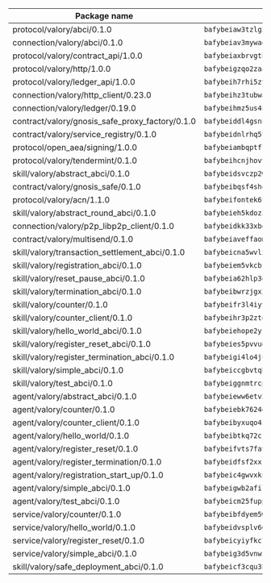 | Package name                                                  | Package hash                                                  |
| ------------------------------------------------------------- | ------------------------------------------------------------- |
| protocol/valory/abci/0.1.0                                    | `bafybeiaw3tzlg3rkvnn5fcufblktmfwngmxugn4yo7pyjp76zz6aqtqcay` |
| connection/valory/abci/0.1.0                                  | `bafybeiav3mywaeik35huowg6vjekllqiaeorxlc6eesc6aftlb7msh6mdu` |
| protocol/valory/contract_api/1.0.0                            | `bafybeiaxbrvgtbdrh4lslskuxyp4awyr4whcx3nqq5yrr6vimzsxg5dy64` |
| protocol/valory/http/1.0.0                                    | `bafybeigzqo2zaakcjtzzsm6dh4x73v72xg6ctk6muyp5uq5ueb7y34fbxy` |
| protocol/valory/ledger_api/1.0.0                              | `bafybeih7rhi5zvfvwakx5ifgxsz2cfipeecsh7bm3gnudjxtvhrygpcftq` |
| connection/valory/http_client/0.23.0                          | `bafybeihz3tubwado7j3wlivndzzuj3c6fdsp4ra5r3nqixn3ufawzo3wii` |
| connection/valory/ledger/0.19.0                               | `bafybeihmz5us4ntmzvgikpkx4tththrl7zvou4uiebvletdeliidiuhi6m` |
| contract/valory/gnosis_safe_proxy_factory/0.1.0               | `bafybeiddl4gsnngdztzmgvxka72horqcyh6pgdkb6jz3w6ephf2wx6kjie` |
| contract/valory/service_registry/0.1.0                        | `bafybeidnlrhq5tphu2bao4uslpku77qpbkyuifm2ov2w6gl36heee4ivuq` |
| protocol/open_aea/signing/1.0.0                               | `bafybeiambqptflge33eemdhis2whik67hjplfnqwieoa6wblzlaf7vuo44` |
| protocol/valory/tendermint/0.1.0                              | `bafybeihcnjhovvyyfbkuw5sjyfx2lfd4soeocfqzxz54g67333m6nk5gxq` |
| skill/valory/abstract_abci/0.1.0                              | `bafybeidsvczp2wdu63eic7ytv2tdioscr2flaqfys755j5775xqotxqd54` |
| contract/valory/gnosis_safe/0.1.0                             | `bafybeibqsf4sh4f4lshbxnwapzxuul6ywzgq4nfoxd7wye6s3ncb5amlvq` |
| protocol/valory/acn/1.1.0                                     | `bafybeifontek6tvaecatoauiule3j3id6xoktpjubvuqi3h2jkzqg7zh7a` |
| skill/valory/abstract_round_abci/0.1.0                        | `bafybeieh5kdoz345aofwtghzhf6q577migohy3vk2cz5xfta7a5vtnnxvy` |
| connection/valory/p2p_libp2p_client/0.1.0                     | `bafybeidkk33xbga54szmitk6uwsi3ef56hbbdbuasltqtiyki34hgfpnxa` |
| contract/valory/multisend/0.1.0                               | `bafybeiaveffaomsnmsc5hx62o77u7ilma6eipox7m5lrwa56737ektva3i` |
| skill/valory/transaction_settlement_abci/0.1.0                | `bafybeicna5wvlxxv2d4pi3c2war7scdyn2rx2kph5nxkvqnzluwbqvqgky` |
| skill/valory/registration_abci/0.1.0                          | `bafybeiem5vkcbr2azlvb6ydeybyqudphoduxzfvfey34na4fyudepmamui` |
| skill/valory/reset_pause_abci/0.1.0                           | `bafybeia62hlp3e2kgtksfhsojwxcc2an3rnqx7rbxxpdsihtbjqgqw52tq` |
| skill/valory/termination_abci/0.1.0                           | `bafybeibwrzjgx52hwgf24iqq3p6hpity3b62vvsbczrjqpsx64neyzj7ju` |
| skill/valory/counter/0.1.0                                    | `bafybeifr3l4iyvqrchakm2g4schotbbuh5efghro6jm7iearsdkkicjioy` |
| skill/valory/counter_client/0.1.0                             | `bafybeihr3p2ztqpbgzuo4xi7gwq4hjcc3khibirritnxkajaugshlzxjke` |
| skill/valory/hello_world_abci/0.1.0                           | `bafybeiehope2yidbf2pbckdmwlmutmy2tmgoxwoxh3w6rsznfht4evzbdy` |
| skill/valory/register_reset_abci/0.1.0                        | `bafybeies5pvvudcoiadcm2utnakhi5ic7faavxp6psxio3rxirojmtgwd4` |
| skill/valory/register_termination_abci/0.1.0                  | `bafybeigi4lo4jus76wkojzjnrahbjqvqe7gcusfjcqhvlw3h625wpql4ha` |
| skill/valory/simple_abci/0.1.0                                | `bafybeiccgbvtqb4m5wwlsb3le4t7kjg5tpwbnzgw4dinmirec2gl5cjumu` |
| skill/valory/test_abci/0.1.0                                  | `bafybeiggnmtrcpwjlggfsi73rn6mobeblmqbelwycmwrq2zqudzo7oqkym` |
| agent/valory/abstract_abci/0.1.0                              | `bafybeieww6etv27hv7jp5jphkf57qogsbaszts3l7yxs2lks6jsjju64mi` |
| agent/valory/counter/0.1.0                                    | `bafybeiebk7624gk4uh43mnaktxidkqzzcywsb3bh2xgxihqarjhj5h24wy` |
| agent/valory/counter_client/0.1.0                             | `bafybeibyxuqo4itomksd6wvr3loblr2ba4jxa4x3wvtgr3rofpl5xueaaa` |
| agent/valory/hello_world/0.1.0                                | `bafybeibtkq72cj4wot2tolw7ucj67t5psbxm5lgyuxnuxc45opqfakzqzi` |
| agent/valory/register_reset/0.1.0                             | `bafybeifvts7favt6ymrqlfxtyru4oyxkppimr34n7fqm3omvsi4jvjshdu` |
| agent/valory/register_termination/0.1.0                       | `bafybeidfsf2xxrwqknxjfwl4k7dugvwhti46kirhlix7hgukmmijkjfwve` |
| agent/valory/registration_start_up/0.1.0                      | `bafybeic4gwvxknac2vmacgjwbyqk3akn55yi5z5ob6rnbvde2jkfbktk34` |
| agent/valory/simple_abci/0.1.0                                | `bafybeigwb2afilttbrcjqbjekddriupm6eahm3hyg4xkjcc6porekdb6we` |
| agent/valory/test_abci/0.1.0                                  | `bafybeicm25fuppjjgnqiojy6k3lec3a6pnhgfd4ltinvfpdxf67sbf7tga` |
| service/valory/counter/0.1.0                                  | `bafybeibfdyem5w3kcjdljsilvjxwrbmyo2igafx3zg6i3vteh5donsm434` |
| service/valory/hello_world/0.1.0                              | `bafybeidvsplv66htbmsd3swyb4n2qpujozwcjz56mnhmti5hczj5voyr7u` |
| service/valory/register_reset/0.1.0                           | `bafybeicyiyfkc7lqr2wect7tzp5l3zs2lvfs3gtuudjjt3cyvrrcxrwbbe` |
| service/valory/simple_abci/0.1.0                              | `bafybeig3d5vnwzczekpioezjvhly6p235yl3z5tvttzoedy2dmihyelqn4` |
| skill/valory/safe_deployment_abci/0.1.0                       | `bafybeicf3cqu3bvt7e2thpqk6t6gxlr6nlytjqkd2kdlq7tiskhpw7gkku` |
